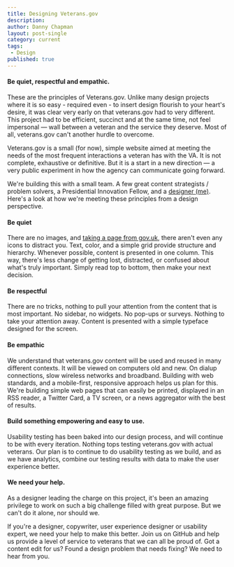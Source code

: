 ```yaml
---
title: Designing Veterans.gov
description:
author: Danny Chapman
layout: post-single
category: current
tags:
 - Design
published: true
---
```


#### Be quiet, respectful and empathic.

These are the principles of Veterans.gov. Unlike many design projects where it is so easy - required even - to insert design flourish to your heart's desire, it was clear very early on that veterans.gov had to very different. This project had to be efficient, succinct and at the same time, not feel impersonal — wall between a veteran and the service they deserve. Most of all, veterans.gov can't another hurdle to overcome.

Veterans.gov is a small (for now), simple website aimed at meeting the needs of the most frequent interactions a veteran has with the VA. It is not complete, exhaustive or definitive. But it is a start in a new direction — a very public experiment in how the agency can communicate going forward.

We're building this with a small team. A few great content strategists / problem solvers, a Presidential Innovation Fellow, and a [designer (me)](http://dannychapman.com). Here's a look at how we're meeting these principles from a design perspective.

#### Be quiet

There are no images, and [taking a page from gov.uk](https://gds.blog.gov.uk/2013/06/18/retiring-our-icons/), there aren't even any icons to distract you. Text, color, and a simple grid provide structure and hierarchy. Whenever possible, content is presented in one column. This way, there's less change of getting lost, distracted, or confused about what's truly important. Simply read top to bottom, then make your next decision.

#### Be respectful

There are no tricks, nothing to pull your attention from the content that is most important. No sidebar, no widgets. No pop-ups or surveys. Nothing to take your attention away. Content is presented with a simple typeface designed for the screen.

#### Be empathic

We understand that veterans.gov content will be used and reused in many different contexts. It will be viewed on computers old and new. On dialup connections, slow wireless networks and broadband. Building with web standards, and a mobile-first, responsive approach helps us plan for this. We're building simple web pages that can easily be printed, displayed in an RSS reader, a Twitter Card, a TV screen, or a news aggregator with the best of results.

#### Build something empowering and easy to use.

Usability testing has been baked into our design process, and will continue to be with every iteration. Nothing tops testing veterans.gov with actual veterans. Our plan is to continue to do usability testing as we build, and as we have analytics, combine our testing results with data to make the user experience better.


#### We need your help.

As a designer leading the charge on this project, it's been an amazing privilege to work on such a big challenge filled with great purpose. But we can't do it alone, nor should we.

If you're a designer, copywriter, user experience designer or usability expert, we need your help to make this better. Join us on GitHub and help us provide a level of service to  veterans that we can all be proud of. Got a content edit for us? Found a design problem that needs fixing? We need to hear from you.
